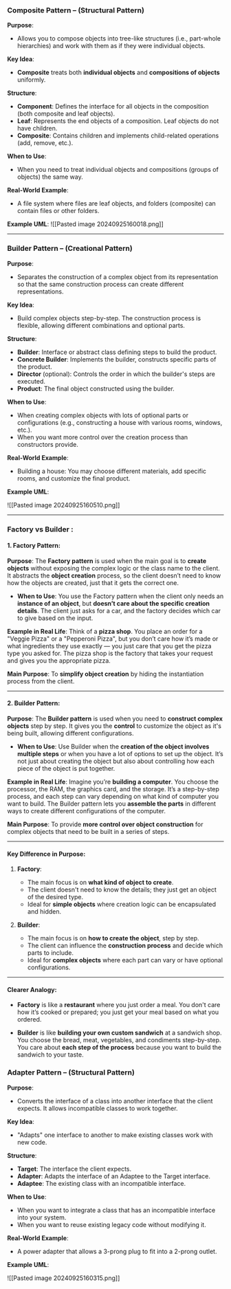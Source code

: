 ### **Composite Pattern** – (Structural Pattern)

**Purpose**:

- Allows you to compose objects into tree-like structures (i.e., part-whole hierarchies) and work with them as if they were individual objects.

**Key Idea**:

- **Composite** treats both **individual objects** and **compositions of objects** uniformly.

**Structure**:

- **Component**: Defines the interface for all objects in the composition (both composite and leaf objects).
- **Leaf**: Represents the end objects of a composition. Leaf objects do not have children.
- **Composite**: Contains children and implements child-related operations (add, remove, etc.).

**When to Use**:

- When you need to treat individual objects and compositions (groups of objects) the same way.

**Real-World Example**:

- A file system where files are leaf objects, and folders (composite) can contain files or other folders.

**Example UML**:
![[Pasted image 20240925160018.png]]

---
### **Builder Pattern** – (Creational Pattern)

**Purpose**:

- Separates the construction of a complex object from its representation so that the same construction process can create different representations.

**Key Idea**:

- Build complex objects step-by-step. The construction process is flexible, allowing different combinations and optional parts.

**Structure**:

- **Builder**: Interface or abstract class defining steps to build the product.
- **Concrete Builder**: Implements the builder, constructs specific parts of the product.
- **Director** (optional): Controls the order in which the builder's steps are executed.
- **Product**: The final object constructed using the builder.

**When to Use**:

- When creating complex objects with lots of optional parts or configurations (e.g., constructing a house with various rooms, windows, etc.).
- When you want more control over the creation process than constructors provide.

**Real-World Example**:

- Building a house: You may choose different materials, add specific rooms, and customize the final product.

**Example UML**:

![[Pasted image 20240925160510.png]]



---

### **Factory** vs **Builder** :
#### 1. **Factory Pattern:**

**Purpose**: The **Factory pattern** is used when the main goal is to **create objects** without exposing the complex logic or the class name to the client. It abstracts the **object creation** process, so the client doesn’t need to know how the objects are created, just that it gets the correct one.

- **When to Use**: You use the Factory pattern when the client only needs an **instance of an object**, but **doesn’t care about the specific creation details**. The client just asks for a car, and the factory decides which car to give based on the input.

**Example in Real Life**: Think of a **pizza shop**. You place an order for a "Veggie Pizza" or a "Pepperoni Pizza", but you don’t care how it’s made or what ingredients they use exactly — you just care that you get the pizza type you asked for. The pizza shop is the factory that takes your request and gives you the appropriate pizza.

**Main Purpose**: To **simplify object creation** by hiding the instantiation process from the client.

---

#### 2. **Builder Pattern:**

**Purpose**: The **Builder pattern** is used when you need to **construct complex objects** step by step. It gives you the **control** to customize the object as it's being built, allowing different configurations.

- **When to Use**: Use Builder when the **creation of the object involves multiple steps** or when you have a lot of options to set up the object. It’s not just about creating the object but also about controlling how each piece of the object is put together.

**Example in Real Life**: Imagine you’re **building a computer**. You choose the processor, the RAM, the graphics card, and the storage. It’s a step-by-step process, and each step can vary depending on what kind of computer you want to build. The Builder pattern lets you **assemble the parts** in different ways to create different configurations of the computer.

**Main Purpose**: To provide **more control over object construction** for complex objects that need to be built in a series of steps.

---

#### **Key Difference in Purpose**:

1. **Factory**:
    
    - The main focus is on **what kind of object to create**.
    - The client doesn't need to know the details; they just get an object of the desired type.
    - Ideal for **simple objects** where creation logic can be encapsulated and hidden.
2. **Builder**:
    
    - The main focus is on **how to create the object**, step by step.
    - The client can influence the **construction process** and decide which parts to include.
    - Ideal for **complex objects** where each part can vary or have optional configurations.

---

#### **Clearer Analogy**:

- **Factory** is like a **restaurant** where you just order a meal. You don't care how it’s cooked or prepared; you just get your meal based on what you ordered.
    
- **Builder** is like **building your own custom sandwich** at a sandwich shop. You choose the bread, meat, vegetables, and condiments step-by-step. You care about **each step of the process** because you want to build the sandwich to your taste.
### **Adapter Pattern** – (Structural Pattern)

**Purpose**:

- Converts the interface of a class into another interface that the client expects. It allows incompatible classes to work together.

**Key Idea**:

- "Adapts" one interface to another to make existing classes work with new code.

**Structure**:

- **Target**: The interface the client expects.
- **Adapter**: Adapts the interface of an Adaptee to the Target interface.
- **Adaptee**: The existing class with an incompatible interface.

**When to Use**:

- When you want to integrate a class that has an incompatible interface into your system.
- When you want to reuse existing legacy code without modifying it.

**Real-World Example**:

- A power adapter that allows a 3-prong plug to fit into a 2-prong outlet.

**Example UML**:

![[Pasted image 20240925160315.png]]

